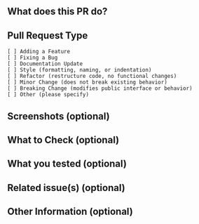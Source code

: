 ## What does this PR do?
<!-- Briefly describe what this pull request does. -->

## Pull Request Type
<!-- Please check the one that applies to this PR using "x". -->
```
[ ] Adding a Feature
[ ] Fixing a Bug
[ ] Documentation Update
[ ] Style (formatting, naming, or indentation)
[ ] Refactor (restructure code, no functional changes)
[ ] Minor Change (does not break existing behavior)
[ ] Breaking Change (modifies public interface or behavior)
[ ] Other (please specify)
```

## Screenshots (optional)
<!-- If applicable, attach screenshots to help explain the changes. -->

## What to Check (optional)
<!-- Any specific points to focus on during review. -->

## What you tested (optional)
<!-- List the tests you have done to check the changes. -->

## Related issue(s) (optional)
<!-- Reference any related issues, e.g., #123 -->

## Other Information (optional)
<!-- Add any other helpful information that may be needed here. -->

